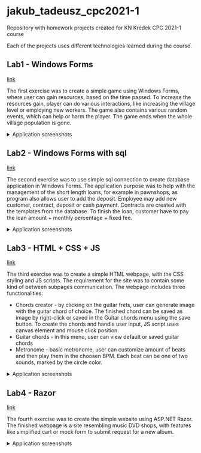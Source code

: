 # jakub_tadeusz_cpc2021-1
Repository with homework projects created for KN Kredek CPC 2021-1 course 

Each of the projects uses different technologies learned during the course.

## Lab1 - Windows Forms 
[link](Lab1-forms)

The first exercise was to create a simple game using Windows Forms, where user can gain resources, based on the time passed. 
To increase the resources gain, player can do various interactions, like increasing the village level or employing new workers.
The game also contains various random events, which can help or harm the player.
The game ends when the whole village population is gone.

<details><summary>Application screenshots</summary>

![S1](/Lab1-forms/s1.JPG)
  
![S2](/Lab1-forms/s2.JPG)
  
![S3](/Lab1-forms/s3.JPG)
  
</details>

## Lab2 - Windows Forms with sql
[link](Lab2-forms-sql)

The second exercise was to use simple sql connection to create database application in Windows Forms.
The application purpose was to help with the management of the short length loans, for example in pawnshops, as program also allows user to add the deposit.
Employee may add new customer, contract, deposit or cash payment. Contracts are created with the templates from the database. To finish the loan, customer have to pay the loan amount + monthly percentage + fixed fee.


<details><summary>Application screenshots</summary>

![S1](/Lab2-forms-sql/S1.png)
  
![S2](/Lab2-forms-sql/S2.JPG)
  
![S3](/Lab2-forms-sql/S3.JPG)
  
![S4](/Lab2-forms-sql/S4.JPG)
  
![S5](/Lab2-forms-sql/S5.JPG)
  
</details>

## Lab3 - HTML + CSS + JS
[link](Lab3-html-js-css)

The third exercise was to create a simple HTML webpage, with the CSS styling and JS scripts. The requirement for the site was to contain some kind of between subpages communication.
The webpage includes three functionalities:
- Chords creator - by clicking on the guitar frets, user can generate image with the guitar chord of choice. The finished chord can be saved as image by right-click or saved in the Guitar chords menu using the save button. To create the chords and handle user input, JS script uses canvas element and mouse click position.
- Guitar chords - in this menu, user can view default or saved guitar chords
- Metronome - basic metronome, user can customize amount of beats and then play them in the choosen BPM. Each beat can be one of two sounds, marked by the circle color.

<details><summary>Application screenshots</summary>

![S1](/Lab3-html-js-css/S1.JPG)
  
![S2](/Lab3-html-js-css/S2.JPG)
  
![S3](/Lab3-html-js-css/S3.JPG)
  
![S4](/Lab3-html-js-css/S4.JPG)
  
</details>

## Lab4 - Razor
[link](Lab4-razor)

The fourth exercise was to create the simple website using ASP.NET Razor.
The finished webpage is a site resembling music DVD shops, with features like simplified cart or mock form to submit request for a new album.


<details><summary>Application screenshots</summary>

![S1](/Lab4-razor/screen1.JPG)
  
![S2](/Lab4-razor/screen2.JPG)
  

  
</details>
